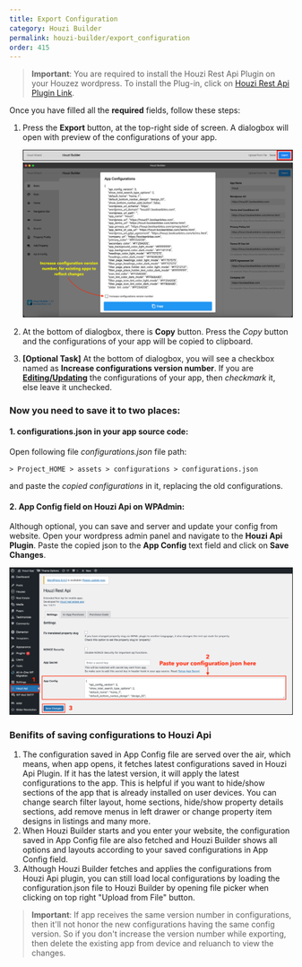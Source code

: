 ```yaml
---
title: Export Configuration
category: Houzi Builder
permalink: houzi-builder/export_configuration
order: 415
---
```


> **Important**: You are required to install the Houzi Rest Api Plugin on your Houzez wordpress. To install the Plug-in, click on [Houzi Rest Api Plugin Link](https://github.com/booleanbites/houzi-rest-api).

Once you have filled all the **required** fields, follow these steps: 

1. Press the **Export** button, at the top-right side of screen. A dialogbox will open with preview of the configurations of your app.

    <img src="../../images/export-config-01.png" alt="export-config-01" title="export-config-01" border= "1px solid"/>

    <img src="../../images/export-config-02.png" alt="export-config-02" title="export-config-02" border= "1px solid"/>
     

2. At the bottom of dialogbox, there is **Copy** button. Press the *Copy* button and the configurations of your app will be copied to clipboard.

3. **[Optional Task]** At the bottom of dialogbox, you will see a checkbox named as **Increase configurations version number**. If you are [**Editing/Updating**](/houzi-builder/edit_configuration) the configurations of your app, then *checkmark* it, else leave it unchecked.

### Now you need to save it to two places:

####  1. **configurations.json** in your app source code:
Open following file *configurations.json* file path:
 
    > Project_HOME > assets > configurations > configurations.json

and paste the *copied configurations* in it, replacing the old configurations. 

#### 2. **App Config field on Houzi Api on WPAdmin:**
Although optional, you can save and server and update your config from website. Open your wordpress admin panel and navigate to the **Houzi Api Plugin**. Paste the copied json to the **App Config** text field and click on **Save Changes**.

<img src="../../images/export-config-to-houzi-plugin.png" alt="export-config-to-houzi-plugin" title="export-config-to-houzi-plugin" border= "1px solid"/>

### Benifits of saving configurations to Houzi Api
1. The configuration saved in App Config file are served over the air, which means, when app opens, it fetches latest configurations saved in Houzi Api Plugin. If it has the latest version, it will apply the latest configurations to the app. This is helpful if you want to hide/show sections of the app that is already installed on user devices. You can change search filter layout, home sections, hide/show property details sections, add remove menus in left drawer or change property item designs in listings and many more.
2. When Houzi Builder starts and you enter your website, the configuration saved in App Config file are also fetched and Houzi Builder shows all options and layouts according to your saved configurations in App Config field.
3. Although Houzi Builder fetches and applies the configurations from Houzi Api plugin, you can still load local configurations by loading the configuration.json file to Houzi Builder by opening file picker when clicking on top right "Upload from File" button.


> **Important**: If app receives the same version number in configurations, then it'll not honor the new configurations having the same config version. So if you don't increase the version number while exporting, then delete the existing app from device and reluanch to view the changes.
